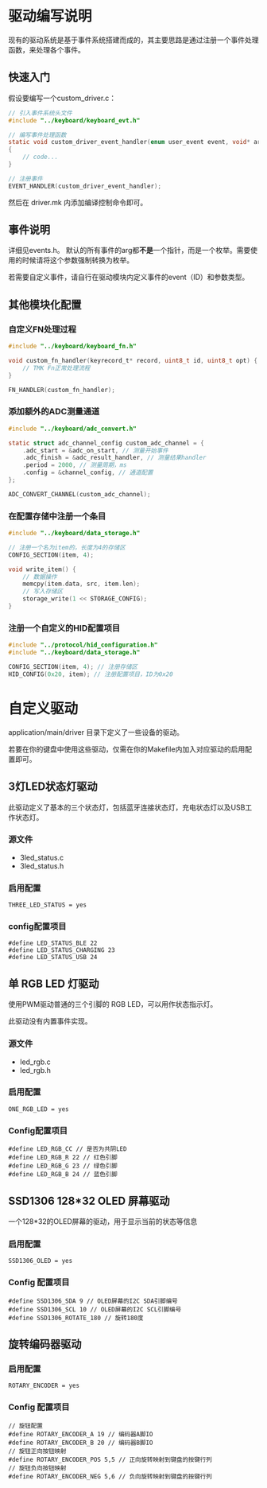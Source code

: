 # 驱动编写说明

现有的驱动系统是基于事件系统搭建而成的，其主要思路是通过注册一个事件处理函数，来处理各个事件。

## 快速入门

假设要编写一个custom_driver.c：
``` C
// 引入事件系统头文件
#include "../keyboard/keyboard_evt.h"

// 编写事件处理函数
static void custom_driver_event_handler(enum user_event event, void* arg)
{
    // code...
}

// 注册事件
EVENT_HANDLER(custom_driver_event_handler);
```

然后在 driver.mk 内添加编译控制命令即可。

## 事件说明

详细见events.h。
默认的所有事件的arg都**不是**一个指针，而是一个枚举。需要使用的时候请将这个参数强制转换为枚举。

若需要自定义事件，请自行在驱动模块内定义事件的event（ID）和参数类型。

## 其他模块化配置

### 自定义FN处理过程

``` C
#include "../keyboard/keyboard_fn.h"

void custom_fn_handler(keyrecord_t* record, uint8_t id, uint8_t opt) {
    // TMK Fn正常处理流程
}

FN_HANDLER(custom_fn_handler);
```

### 添加额外的ADC测量通道

``` C
#include "../keyboard/adc_convert.h"

static struct adc_channel_config custom_adc_channel = {
    .adc_start = &adc_on_start, // 测量开始事件
    .adc_finish = &adc_result_handler, // 测量结果handler
    .period = 2000, // 测量周期，ms
    .config = &channel_config, // 通道配置
};

ADC_CONVERT_CHANNEL(custom_adc_channel);
```

### 在配置存储中注册一个条目

``` C
#include "../keyboard/data_storage.h"

// 注册一个名为item的，长度为4的存储区
CONFIG_SECTION(item, 4);

void write_item() {
    // 数据操作
    memcpy(item.data, src, item.len);
    // 写入存储区
    storage_write(1 << STORAGE_CONFIG);
}
```

### 注册一个自定义的HID配置项目

``` C
#include "../protocol/hid_configuration.h"
#include "../keyboard/data_storage.h"

CONFIG_SECTION(item, 4); // 注册存储区
HID_CONFIG(0x20, item); // 注册配置项目，ID为0x20
```

# 自定义驱动

application/main/driver 目录下定义了一些设备的驱动。

若要在你的键盘中使用这些驱动，仅需在你的Makefile内加入对应驱动的启用配置即可。

## 3灯LED状态灯驱动
此驱动定义了基本的三个状态灯，包括蓝牙连接状态灯，充电状态灯以及USB工作状态灯。

### 源文件
- 3led_status.c 
- 3led_status.h

### 启用配置
```
THREE_LED_STATUS = yes
```
### config配置项目
```
#define LED_STATUS_BLE 22
#define LED_STATUS_CHARGING 23
#define LED_STATUS_USB 24
```

## 单 RGB LED 灯驱动

使用PWM驱动普通的三个引脚的 RGB LED，可以用作状态指示灯。

此驱动没有内置事件实现。

### 源文件
- led_rgb.c
- led_rgb.h

### 启用配置
```
ONE_RGB_LED = yes
```

### Config配置项目
```
#define LED_RGB_CC // 是否为共阴LED
#define LED_RGB_R 22 // 红色引脚 
#define LED_RGB_G 23 // 绿色引脚
#define LED_RGB_B 24 // 蓝色引脚
```

## SSD1306 128*32 OLED 屏幕驱动

一个128*32的OLED屏幕的驱动，用于显示当前的状态等信息

### 启用配置
```
SSD1306_OLED = yes
```

### Config 配置项目
```
#define SSD1306_SDA 9 // OLED屏幕的I2C SDA引脚编号
#define SSD1306_SCL 10 // OLED屏幕的I2C SCL引脚编号
#define SSD1306_ROTATE_180 // 旋转180度
```

## 旋转编码器驱动

### 启用配置
```
ROTARY_ENCODER = yes
```

### Config 配置项目
```
// 旋钮配置
#define ROTARY_ENCODER_A 19 // 编码器A脚IO
#define ROTARY_ENCODER_B 20 // 编码器B脚IO
// 旋钮正向按钮映射
#define ROTARY_ENCODER_POS 5,5 // 正向旋转映射到键盘的按键行列
// 旋钮负向按钮映射
#define ROTARY_ENCODER_NEG 5,6 // 负向旋转映射到键盘的按键行列
```